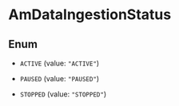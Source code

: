 

# AmDataIngestionStatus

## Enum


* `ACTIVE` (value: `"ACTIVE"`)

* `PAUSED` (value: `"PAUSED"`)

* `STOPPED` (value: `"STOPPED"`)



